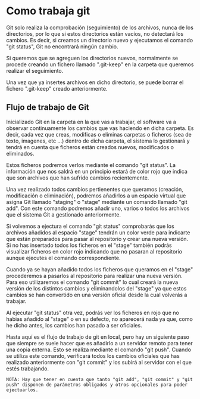 # Como trabaja git #
Git solo realiza la comprobación (seguimiento) de los archivos, nunca de los directorios, por lo que si estos directorios están vacíos, no detectará los cambios. Es decir, si creamos un directorio nuevo y ejecutamos el comando "git status", Git no encontrará ningún cambio.

Si queremos que se agreguen los directorios nuevos, normalmente se procede creando un fichero llamado ".git-keep" en la carpeta que queremos realizar el seguimiento.

Una vez que ya insertes archivos en dicho directorio, se puede borrar el fichero ".git-keep" creado anteriormente.

## Flujo de trabajo de Git ##
Inicializado Git en la carpeta en la que vas a trabajar, el software va a observar continuamente los cambios que vas haciendo en dicha carpeta. Es decir, cada vez que creas, modificas o eliminas carpetas o ficheros (sea de texto, imagenes, etc ...) dentro de dicha carpeta, el sistema lo gestionará y tendrá en cuenta que ficheros están creados nuevos, modificados o eliminados. 

Estos ficheros podremos verlos mediante el comando "git status". La información que nos saldrá en un principio estará de color rojo que indica que son archivos que han sufrido cambios recientemente.

Una vez realizado todos cambios pertienentes que queramos (creación, modificación o eliminación), podremos añadirlos a un espacio virtual que asigna Git llamado "staging" o "stage" mediante un comando llamado "git add". Con este comando podremos añadir uno, varios o todos los archivos que el sistema Git a gestionado anteriormente.

Si volvemos a ejectura el comando "git status" comprobarás que los archivos añadidos al espacio "stage" tendrán un color verde para indicarte que están preparados para pasar al repositorio y crear una nueva versión. Si no has insertado todos los ficheros en el "stage" también podrás visualizar ficheros en color rojo indicando que no pasaran al repositorio aunque ejecutes el comando correspondiente.

Cuando ya se hayan añadido todos los ficheros que queramos en el "stage" procederemos a pasarlos al repositorio para realizar una nueva versión. Para eso utilizaremos el comando "git commit" lo cual creará la nueva versión de los distintos cambios y eliminandolos del "stage" ya que estos cambios se han convertido en una versión oficial desde la cual volverás a trabajar.

Al ejecutar "git status" otra vez, podrás ver los ficheros en rojo que no habias añadido al "stage" o en su defecto, no aparecerá nada ya que, como he dicho antes, los cambios han pasado a ser oficiales.

Hasta aquí es el flujo de trabajo de git en local, pero hay un siguiente paso que siempre se suele hacer que es añadirlo a un servidor remoto para tener una copia externa. Esto se realiza mediante el comando "git push". Cuando se utiliza este comando, verificará todos los cambios oficiales que has realizado anteriormente con "git commit" y los subirá al servidor con el que estés trabajando.

    NOTA: Hay que tener en cuenta que tanto "git add", "git commit" y "git push" disponen de parámetros obligados y otros opcionales para poder ejectuarlos.


